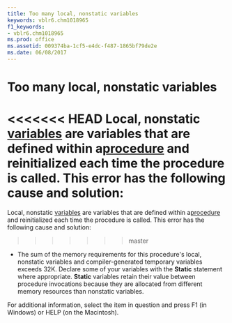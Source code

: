 ```yaml
---
title: Too many local, nonstatic variables
keywords: vblr6.chm1018965
f1_keywords:
- vblr6.chm1018965
ms.prod: office
ms.assetid: 009374ba-1cf5-e4dc-f487-1865bf79de2e
ms.date: 06/08/2017
---
```



# Too many local, nonstatic variables

<<<<<<< HEAD
Local, nonstatic [variables](../../Glossary/vbe-glossary.md) are variables that are defined within a[procedure](../../Glossary/vbe-glossary.md) and reinitialized each time the procedure is called. This error has the following cause and solution:
=======
Local, nonstatic [variables](../../Glossary/vbe-glossary.md#variable) are variables that are defined within a[procedure](../../Glossary/vbe-glossary.md#procedure) and reinitialized each time the procedure is called. This error has the following cause and solution:
>>>>>>> master



- The sum of the memory requirements for this procedure's local, nonstatic variables and compiler-generated temporary variables exceeds 32K. Declare some of your variables with the  **Static** statement where appropriate. **Static** variables retain their value between procedure invocations because they are allocated from different memory resources than nonstatic variables.
    

For additional information, select the item in question and press F1 (in Windows) or HELP (on the Macintosh).


